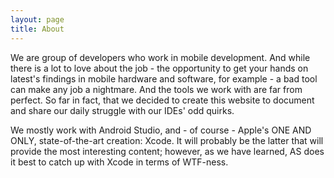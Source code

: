 ```yaml
---
layout: page
title: About
---
```


We are group of developers who work in mobile development. And while there is a lot to love about the job - the opportunity to get your hands on latest's findings in mobile hardware and software, for example - a bad tool can make any job a nightmare. And the tools we work with are far from perfect. So far in fact, that we decided to create this website to document and share our daily struggle with our IDEs' odd quirks.

We mostly work with Android Studio, and - of course - Apple's ONE AND ONLY, state-of-the-art creation: Xcode. It will probably be the latter that will provide the most interesting content; however, as we have learned, AS does it best to catch up with Xcode in terms of WTF-ness.
